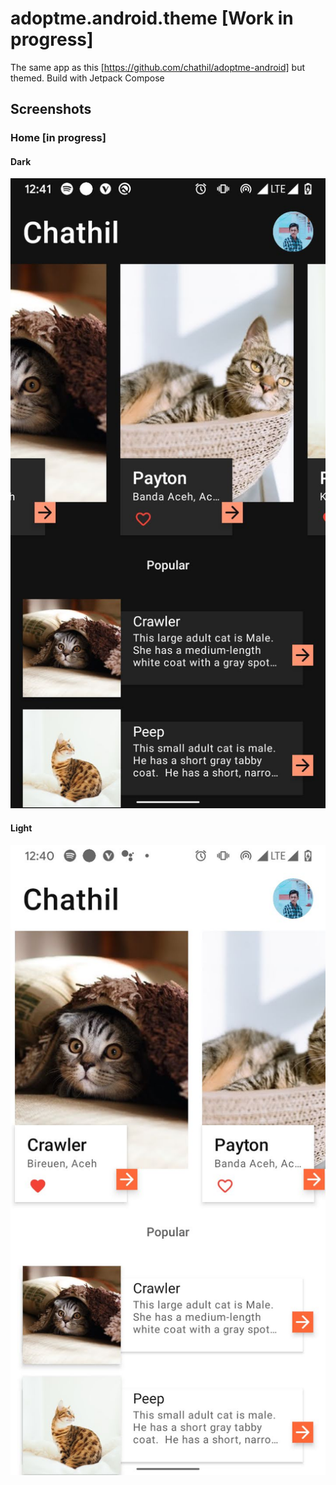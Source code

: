 # adoptme.android.theme [Work in progress]
The same app as this [https://github.com/chathil/adoptme-android] but themed. Build with Jetpack Compose

## Screenshots
### Home [in progress]
#### Dark
![Home screenshot dark](https://raw.githubusercontent.com/chathil/adoptme-android-themed/master/Screenshot_20200901-233533.jpg)
#### Light
![Home screenshot light](https://raw.githubusercontent.com/chathil/adoptme-android-themed/master/Screenshot_20200901-233517.jpg)
